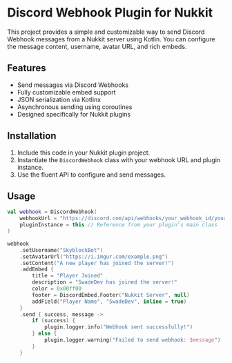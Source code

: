 # Discord Webhook Plugin for Nukkit

This project provides a simple and customizable way to send Discord Webhook messages from a Nukkit server using Kotlin. You can configure the message content, username, avatar URL, and rich embeds.

## Features

- Send messages via Discord Webhooks
- Fully customizable embed support
- JSON serialization via Kotlinx
- Asynchronous sending using coroutines
- Designed specifically for Nukkit plugins

## Installation

1. Include this code in your Nukkit plugin project.
2. Instantiate the `DiscordWebhook` class with your webhook URL and plugin instance.
3. Use the fluent API to configure and send messages.

## Usage

```kotlin
val webhook = DiscordWebhook(
    webhookUrl = "https://discord.com/api/webhooks/your_webhook_id/your_webhook_token",
    pluginInstance = this // Reference from your plugin's main class
)

webhook
    .setUsername("SkyblockBot")
    .setAvatarUrl("https://i.imgur.com/example.png")
    .setContent("A new player has joined the server!")
    .addEmbed {
        title = "Player Joined"
        description = "SwadeDev has joined the server!"
        color = 0x00ff00
        footer = DiscordEmbed.Footer("Nukkit Server", null)
        addField("Player Name", "SwadeDev", inline = true)
    }
    .send { success, message ->
        if (success) {
            plugin.logger.info("Webhook sent successfully!")
        } else {
            plugin.logger.warning("Failed to send webhook: $message")
        }
    }
```